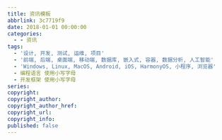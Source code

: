 ```yaml
---
title: 资讯模板
abbrlink: 3c7719f9
date: 2018-01-01 00:00:00
categories:
  - - 资讯
tags:
  - '设计, 开发, 测试, 运维, 项目'
  - '前端, 后端, 桌面端, 移动端, 数据库, 嵌入式, 容器, 数据分析, 人工智能'
  - 'Windows, Linux, MacOS, Android, iOS, HarmonyOS, 小程序, 浏览器'
  - 编程语言 使用小写字母
  - 开发框架 使用小写字母
series:
copyright:
copyright_author:
copyright_author_href:
copyright_url:
copyright_info:
published: false
---
```


